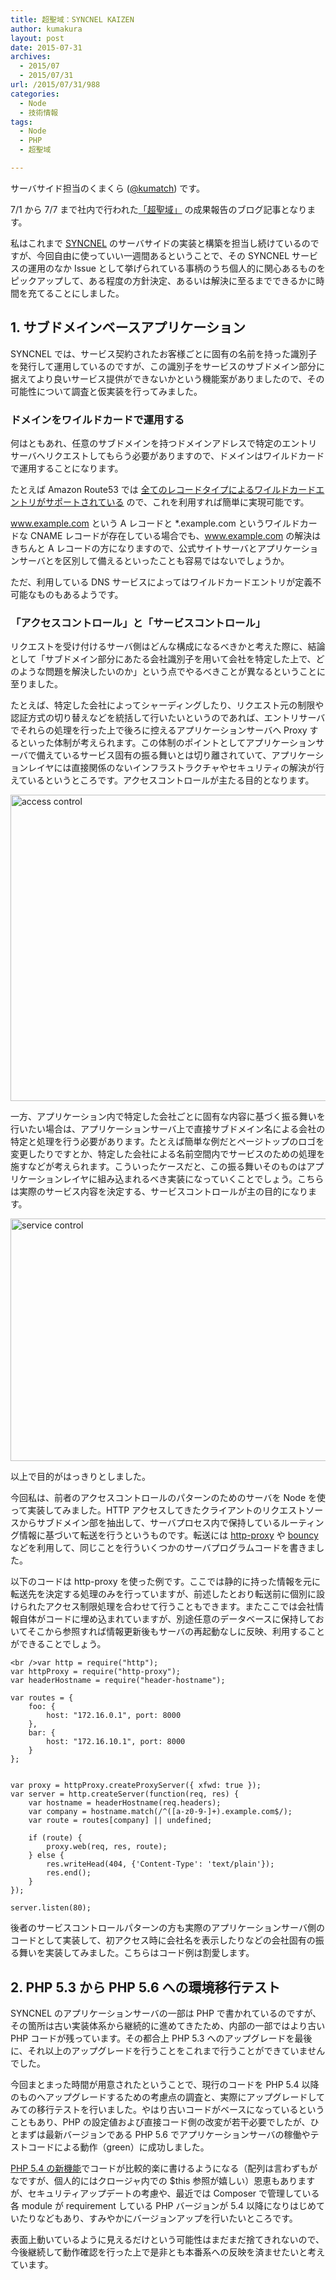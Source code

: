 ```yaml
---
title: 超聖域：SYNCNEL KAIZEN
author: kumakura
layout: post
date: 2015-07-31
archives:
  - 2015/07
  - 2015/07/31
url: /2015/07/31/988
categories:
  - Node
  - 技術情報
tags:
  - Node
  - PHP
  - 超聖域

---
```

サーバサイド担当のくまくら ([@kumatch](https://twitter.com/kumatch)) です。

7/1 から 7/7 まで社内で行われた[「超聖域」](http://feedtailor.jp/wp/?p=14425) の成果報告のブログ記事となります。

私はこれまで [SYNCNEL](https://www.syncnel.biz/) のサーバサイドの実装と構築を担当し続けているのですが、今回自由に使っていい一週間あるということで、その SYNCNEL サービスの運用のなか Issue として挙げられている事柄のうち個人的に関心あるものをピックアップして、ある程度の方針決定、あるいは解決に至るまでできるかに時間を充てることにしました。

## 1. サブドメインベースアプリケーション

SYNCNEL では、サービス契約されたお客様ごとに固有の名前を持った識別子を発行して運用しているのですが、この識別子をサービスのサブドメイン部分に据えてより良いサービス提供ができないかという機能案がありましたので、その可能性について調査と仮実装を行ってみました。

### ドメインをワイルドカードで運用する

何はともあれ、任意のサブドメインを持つドメインアドレスで特定のエントリサーバへリクエストしてもらう必要がありますので、ドメインはワイルドカードで運用することになります。

たとえば Amazon Route53 では [全てのレコードタイプによるワイルドカードエントリがサポートされている](http://aws.amazon.com/jp/route53/faqs/#Support_for_wildcard_entries) ので、これを利用すれば簡単に実現可能です。
  
www.example.com という A レコードと *.example.com というワイルドカードな CNAME レコードが存在している場合でも、www.example.com の解決はきちんと A レコードの方になりますので、公式サイトサーバとアプリケーションサーバとを区別して備えるといったことも容易ではないでしょうか。

ただ、利用している DNS サービスによってはワイルドカードエントリが定義不可能なものもあるようです。

### 「アクセスコントロール」と「サービスコントロール」

リクエストを受け付けるサーバ側はどんな構成になるべきかと考えた際に、結論として「サブドメイン部分にあたる会社識別子を用いて会社を特定した上で、どのような問題を解決したいのか」という点でやるべきことが異なるということに至りました。

たとえば、特定した会社によってシャーディングしたり、リクエスト元の制限や認証方式の切り替えなどを統括して行いたいというのであれば、エントリサーバでそれらの処理を行った上で後ろに控えるアプリケーションサーバへ Proxy するといった体制が考えられます。この体制のポイントとしてアプリケーションサーバで備えているサービス固有の振る舞いとは切り離されていて、アプリケーションレイヤには直接関係のないインフラストラクチャやセキュリティの解決が行えているというところです。アクセスコントロールが主たる目的となります。

<img src="http://feedtailor.jp/staff/wp-content/uploads/2015/07/3e571536dc03bb3a152da5af748424e2.png" alt="access control" width="743" height="490" class="alignnone size-full wp-image-993" />

一方、アプリケーション内で特定した会社ごとに固有な内容に基づく振る舞いを行いたい場合は、アプリケーションサーバ上で直接サブドメイン名による会社の特定と処理を行う必要があります。たとえば簡単な例だとページトップのロゴを変更したりですとか、特定した会社による名前空間内でサービスのための処理を施すなどが考えられます。こういったケースだと、この振る舞いそのものはアプリケーションレイヤに組み込まれるべき実装になっていくことでしょう。こちらは実際のサービス内容を決定する、サービスコントロールが主の目的になります。

<img src="http://feedtailor.jp/staff/wp-content/uploads/2015/07/009c9f7a4c31e2ce5119767977c90e13.png" alt="service control" width="775" height="388" class="alignnone size-full wp-image-994" />

以上で目的がはっきりとしました。

今回私は、前者のアクセスコントロールのパターンのためのサーバを Node を使って実装してみました。HTTP アクセスしてきたクライアントのリクエストソースからサブドメイン部を抽出して、サーバプロセス内で保持しているルーティング情報に基づいて転送を行うというものです。転送には [http-proxy](https://github.com/nodejitsu/node-http-proxy) や [bouncy](https://github.com/substack/bouncy) などを利用して、同じことを行ういくつかのサーバプログラムコードを書きました。

以下のコードは http-proxy を使った例です。ここでは静的に持った情報を元に転送先を決定する処理のみを行っていますが、前述したとおり転送前に個別に設けられたアクセス制限処理を合わせて行うこともできます。またここでは会社情報自体がコードに埋め込まれていますが、別途任意のデータベースに保持しておいてそこから参照すれば情報更新後もサーバの再起動なしに反映、利用することができることでしょう。

    <br />var http = require("http");
    var httpProxy = require("http-proxy");
    var headerHostname = require("header-hostname");
    
    var routes = {
        foo: {
            host: "172.16.0.1", port: 8000
        },
        bar: {
            host: "172.16.10.1", port: 8000
        }
    };
    
    
    var proxy = httpProxy.createProxyServer({ xfwd: true });
    var server = http.createServer(function(req, res) {
        var hostname = headerHostname(req.headers);
        var company = hostname.match(/^([a-z0-9-]+).example.com$/);
        var route = routes[company] || undefined;
    
        if (route) {
            proxy.web(req, res, route);
        } else {
            res.writeHead(404, {'Content-Type': 'text/plain'});
            res.end();
        }
    });
    
    server.listen(80);
    

後者のサービスコントロールパターンの方も実際のアプリケーションサーバ側のコードとして実装して、初アクセス時に会社名を表示したりなどの会社固有の振る舞いを実装してみました。こちらはコード例は割愛します。

## 2. PHP 5.3 から PHP 5.6 への環境移行テスト

SYNCNEL のアプリケーションサーバの一部は PHP で書かれているのですが、その箇所は古い実装体系から継続的に進めてきたため、内部の一部ではより古い PHP コードが残っています。その都合上 PHP 5.3 へのアップグレードを最後に、それ以上のアップグレードを行うことをこれまで行うことができていませんでした。

今回まとまった時間が用意されたということで、現行のコードを PHP 5.4 以降のものへアップグレードするための考慮点の調査と、実際にアップグレードしてみての移行テストを行いました。やはり古いコードがベースになっているということもあり、PHP の設定値および直接コード側の改変が若干必要でしたが、ひとまずは最新バージョンである PHP 5.6 でアプリケーションサーバの稼働やテストコードによる動作（green）に成功しました。

[PHP 5.4 の新機能](http://php.net/manual/ja/migration54.new-features.php)でコードが比較的楽に書けるようになる（配列は言わずもがなですが、個人的にはクロージャ内での $this 参照が嬉しい）恩恵もありますが、セキュリティアップデートの考慮や、最近では Composer で管理している各 module が requirement している PHP バージョンが 5.4 以降になりはじめていたりなどもあり、すみやかにバージョンアップを行いたいところです。

表面上動いているように見えるだけという可能性はまだまだ捨てきれないので、今後継続して動作確認を行った上で是非とも本番系への反映を済ませたいと考えています。